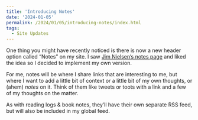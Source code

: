 ```yaml
---
title: 'Introducing Notes'
date: '2024-01-05'
permalink: /2024/01/05/introducing-notes/index.html
tags:
  - Site Updates
---
```


One thing you might have recently noticed is there is now a new header option called “Notes” on my site. I saw [Jim Nielsen’s notes page](https://notes.jim-nielsen.com/) and liked the idea so I decided to implement my own version.
<!-- excerpt -->

For me, notes will be where I share links that are interesting to me, but where I want to add a little bit of context or a little bit of my own thoughts, or (ahem) *notes* on it. Think of them like tweets or toots with a link and a few of my thoughts on the matter.

As with reading logs & book notes, they’ll have their own separate RSS feed, but will also be included in my global feed.